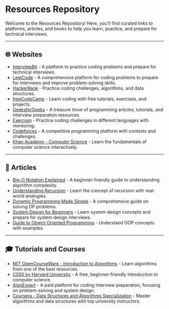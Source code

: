 # Resources Repository

Welcome to the Resources Repository! Here, you'll find curated links to platforms, articles, and books to help you learn, practice, and prepare for technical interviews.

---

## 🌐 Websites
- [InterviewBit](https://www.interviewbit.com/) - A platform to practice coding problems and prepare for technical interviews.
- [LeetCode](https://leetcode.com/) - A comprehensive platform for coding problems to prepare for interviews and improve problem-solving skills.
- [HackerRank](https://www.hackerrank.com/) - Practice coding challenges, algorithms, and data structures.
- [freeCodeCamp](https://www.freecodecamp.org/) - Learn coding with free tutorials, exercises, and projects.
- [GeeksforGeeks](https://www.geeksforgeeks.org/) - A treasure trove of programming articles, tutorials, and interview preparation resources.
- [Exercism](https://exercism.org/) - Practice coding challenges in different languages with mentoring.
- [Codeforces](https://codeforces.com/) - A competitive programming platform with contests and challenges.
- [Khan Academy - Computer Science](https://www.khanacademy.org/computing/computer-science) - Learn the fundamentals of computer science interactively.

---


## 📝 Articles
- [Big-O Notation Explained](https://rob-bell.net/2009/06/a-beginners-guide-to-big-o-notation/) - A beginner-friendly guide to understanding algorithm complexity.
- [Understanding Recursion](https://medium.com/basecs/the-power-of-recursion-audio-e7ed7f5d15b9) - Learn the concept of recursion with real-world analogies.
- [Dynamic Programming Made Simple](https://www.geeksforgeeks.org/dynamic-programming/) - A comprehensive guide on solving DP problems.
- [System Design for Beginners](https://github.com/donnemartin/system-design-primer) - Learn system design concepts and prepare for system design interviews.
- [Guide to Object-Oriented Programming](https://betterprogramming.pub/a-practical-guide-to-object-oriented-programming-6f8fc5c9f3c2) - Understand OOP concepts with examples.

---

## 🎓 Tutorials and Courses
- [MIT OpenCourseWare - Introduction to Algorithms](https://ocw.mit.edu/courses/electrical-engineering-and-computer-science/6-006-introduction-to-algorithms-fall-2011/) - Learn algorithms from one of the best resources.
- [CS50 by Harvard University](https://cs50.harvard.edu/x/) - A free, beginner-friendly introduction to computer science.
- [AlgoExpert](https://www.algoexpert.io/) - A paid platform for coding interview preparation, focusing on problem-solving and system design.
- [Coursera - Data Structures and Algorithms Specialization](https://www.coursera.org/specializations/data-structures-algorithms) - Master algorithms and data structures with top university instructors.

